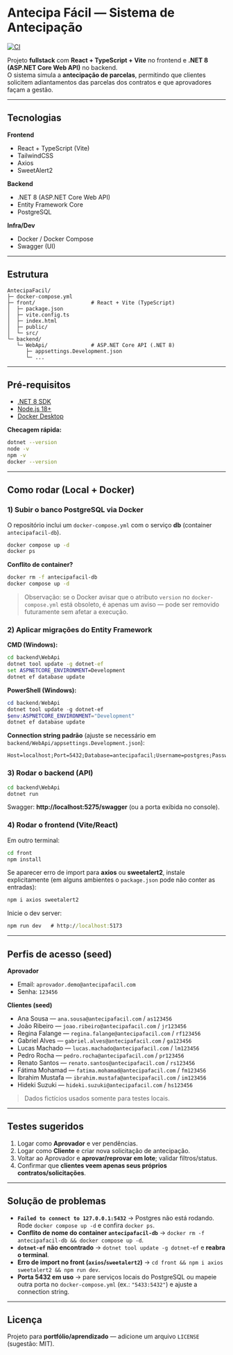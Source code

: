 # Antecipa Fácil — Sistema de Antecipação

[![CI](https://github.com/Diellita/Antecipa_Facil/actions/workflows/ci.yml/badge.svg?branch=master)](https://github.com/Diellita/Antecipa_Facil/actions/workflows/ci.yml)


Projeto **fullstack** com **React + TypeScript + Vite** no frontend e **.NET 8 (ASP.NET Core Web API)** no backend.  
O sistema simula a **antecipação de parcelas**, permitindo que clientes solicitem adiantamentos das parcelas dos contratos e que aprovadores façam a gestão.

---

## Tecnologias

**Frontend**
- React + TypeScript (Vite)
- TailwindCSS
- Axios
- SweetAlert2

**Backend**
- .NET 8 (ASP.NET Core Web API)
- Entity Framework Core
- PostgreSQL

**Infra/Dev**
- Docker / Docker Compose
- Swagger (UI)

---

## Estrutura 

```text
AntecipaFacil/
├─ docker-compose.yml
├─ front/                  # React + Vite (TypeScript)
│  ├─ package.json
│  ├─ vite.config.ts
│  ├─ index.html
│  ├─ public/
│  └─ src/
└─ backend/
   └─ WebApi/              # ASP.NET Core API (.NET 8)
      ├─ appsettings.Development.json
      └─ ...
```

---

## Pré-requisitos

- [.NET 8 SDK](https://dotnet.microsoft.com/en-us/download/dotnet/8.0)
- [Node.js 18+](https://nodejs.org/)
- [Docker Desktop](https://www.docker.com/products/docker-desktop/)

**Checagem rápida:**
```bash
dotnet --version
node -v
npm -v
docker --version
```

---

## Como rodar (Local + Docker)

### 1) Subir o banco PostgreSQL via Docker
O repositório inclui um `docker-compose.yml` com o serviço **db** (container `antecipafacil-db`).

```bash
docker compose up -d
docker ps  
```

**Conflito de container?**
```bash
docker rm -f antecipafacil-db
docker compose up -d
```

> Observação: se o Docker avisar que o atributo `version` no `docker-compose.yml` está obsoleto, é apenas um aviso — pode ser removido futuramente sem afetar a execução.

### 2) Aplicar migrações do Entity Framework

**CMD (Windows):**
```cmd
cd backend\WebApi
dotnet tool update -g dotnet-ef
set ASPNETCORE_ENVIRONMENT=Development
dotnet ef database update
```

**PowerShell (Windows):**
```powershell
cd backend/WebApi
dotnet tool update -g dotnet-ef
$env:ASPNETCORE_ENVIRONMENT="Development"
dotnet ef database update
```

**Connection string padrão** (ajuste se necessário em `backend/WebApi/appsettings.Development.json`):
```
Host=localhost;Port=5432;Database=antecipafacil;Username=postgres;Password=postgres
```

### 3) Rodar o backend (API)
```cmd
cd backend\WebApi
dotnet run
```
Swagger: **http://localhost:5275/swagger** (ou a porta exibida no console).

### 4) Rodar o frontend (Vite/React)
Em outro terminal:
```cmd
cd front
npm install
```
Se aparecer erro de import para **axios** ou **sweetalert2**, instale explicitamente (em alguns ambientes o `package.json` pode não conter as entradas):
```cmd
npm i axios sweetalert2
```
Inicie o dev server:
```cmd
npm run dev   # http://localhost:5173
```

---

## Perfis de acesso (seed)

**Aprovador**
- Email: `aprovador.demo@antecipafacil.com`
- Senha: `123456`

**Clientes (seed)**
- Ana Sousa — `ana.sousa@antecipafacil.com` / `as123456`
- João Ribeiro — `joao.ribeiro@antecipafacil.com` / `jr123456`
- Regina Falange — `regina.falange@antecipafacil.com` / `rf123456`
- Gabriel Alves — `gabriel.alves@antecipafacil.com` / `ga123456`
- Lucas Machado — `lucas.machado@antecipafacil.com` / `lm123456`
- Pedro Rocha — `pedro.rocha@antecipafacil.com` / `pr123456`
- Renato Santos — `renato.santos@antecipafacil.com` / `rs123456`
- Fátima Mohamad — `fatima.mohamad@antecipafacil.com` / `fm123456`
- Ibrahim Mustafa — `ibrahim.mustafa@antecipafacil.com` / `im123456`
- Hideki Suzuki — `hideki.suzuki@antecipafacil.com` / `hs123456`

> Dados fictícios usados somente para testes locais.

---

## Testes sugeridos

1. Logar como **Aprovador** e ver pendências.  
2. Logar como **Cliente** e criar nova solicitação de antecipação.  
3. Voltar ao Aprovador e **aprovar/reprovar em lote**; validar filtros/status.  
4. Confirmar que **clientes veem apenas seus próprios contratos/solicitações**.

---

## Solução de problemas

- **`Failed to connect to 127.0.0.1:5432`** → Postgres não está rodando. Rode `docker compose up -d` e confira `docker ps`.
- **Conflito de nome do container `antecipafacil-db`** → `docker rm -f antecipafacil-db && docker compose up -d`.
- **`dotnet-ef` não encontrado** → `dotnet tool update -g dotnet-ef` e **reabra o terminal**.
- **Erro de import no front (`axios`/`sweetalert2`)** → `cd front && npm i axios sweetalert2 && npm run dev`.
- **Porta 5432 em uso** → pare serviços locais do PostgreSQL ou mapeie outra porta no `docker-compose.yml` (ex.: `"5433:5432"`) e ajuste a connection string.

---

## Licença

Projeto para **portfólio/aprendizado** — adicione um arquivo `LICENSE` (sugestão: MIT).
